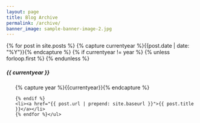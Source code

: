 ```yaml
---
layout: page
title: Blog Archive
permalink: /archive/
banner_image: sample-banner-image-2.jpg
---
```


<div>
  {% for post in site.posts %}
    {% capture currentyear %}{{post.date | date: "%Y"}}{% endcapture %}
    {% if currentyear != year %}
      {% unless forloop.first %}
      </ul>
      {% endunless %}
      <h5>{{ currentyear }}</h5>
      <ul>
      {% capture year %}{{currentyear}}{% endcapture %}

    {% endif %}
    <li><a href="{{ post.url | prepend: site.baseurl }}">{{ post.title }}</a></li>
    {% endfor %}</ul>
</div>
